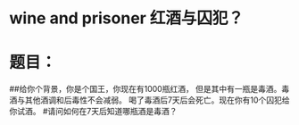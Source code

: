 wine and prisoner 红酒与囚犯？
======
题目：
======
##给你个背景，你是个国王，你现在有1000瓶红酒，
但是其中有一瓶是毒酒。毒酒与其他酒调和后毒性不会减弱。
喝了毒酒后7天后会死亡。现在你有10个囚犯给你试酒。
#请问如何在7天后知道哪瓶酒是毒酒？